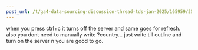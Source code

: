 ```yaml
---
post_url: /t/ga4-data-sourcing-discussion-thread-tds-jan-2025/165959/259
---
```

when you press ctrl+c it turns off the server and same goes for refresh.  
also you dont need to manually write ?country… just write till outline and turn on the server n you are good to go.